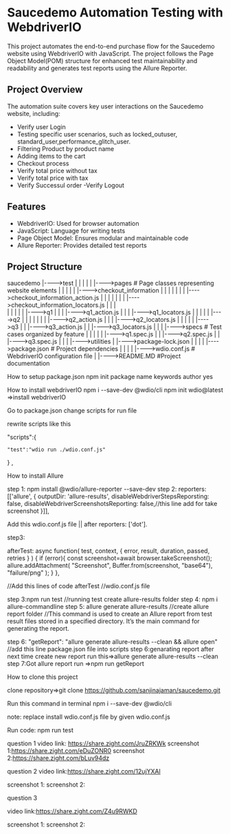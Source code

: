 # Saucedemo Automation Testing with WebdriverIO

This project automates the end-to-end purchase flow for the Saucedemo website using WebdriverIO with JavaScript.
The project follows the Page Object Model(POM) structure for enhanced test maintainability and readability and generates test reports using the Allure Reporter.

## Project Overview

The automation suite covers key user interactions on the Saucedemo website, including:
- Verify user Login
- Testing specific user scenarios, such as locked_outuser, standard_user,performance_glitch_user.
- Filtering Product by product name
- Adding items to the cart
- Checkout process
- Verify total price without tax
- Verify total price with tax
- Verify Successul order
-Verify Logout


## Features

- WebdriverIO: Used for browser automation
- JavaScript: Language for writing tests
- Page Object Model: Ensures modular and maintainable code
- Allure Reporter: Provides detailed test reports

## Project Structure


saucedemo
   |---->test
   |       | 
   |       |
   |       |---->pages      # Page classes representing website elements
   |       |       |
   |       |       |---->checkout_information
   |       |       |              |
   |       |       |              |---->checkout_information_action.js
   |       |       |              |
   |       |       |              |---->checkout_information_locators.js
   |       |       |              
   |       |       | 
   |       |       |---->q1
   |       |       |      |---->q1_action.js
   |       |       |      |---->q1_locators.js
   |       |       | 
   |       |       |---->q2
   |       |       |     |
   |       |       |     |---->q2_action.js
   |       |       |     |---->q2_locators.js
   |       |       |
   |       |       |---->q3
   |       |             |---->q3_action.js
   |       |             |---->q3_locators.js
   |       |
   |       |---->specs  # Test cases organized by feature
   |       |       |
   |       |       |---->q1.spec.js
   |       |       |---->q2.spec.js
   |       |       |---->q3.spec.js
   |       |
   |       |---->utilities
   |
   |---->package-lock.json
   |
   |
   |
   |
   |---->package.json   # Project dependencies
   |
   |
   |
   |
   |---->wdio.conf.js   # WebdriverIO configuration file
   |
   |---->README.MD #Project documentation
  


How to setup package.json
npm init
package name
keywords
author
yes








How to install webdriverIO
npm i --save-dev @wdio/cli
npm init wdio@latest =>install webdriverIO



Go to package.json
change scripts for run file

rewrite scripts like this

"scripts":{

    "test":"wdio run ./wdio.conf.js"

} ,





How to install Allure


step 1: npm install @wdio/allure-reporter --save-dev
step 2: 
 reporters: [['allure', {
        outputDir: 'allure-results',
        disableWebdriverStepsReporsting: false,
         disableWebdriverScreenshotsReporting: false,//this line add for take screenshot
    }]],

Add this wdio.conf.js file  || after reporters: ['dot'].


step3: 


afterTest: async function(
        test, 
        context, 
        { error, result, duration, passed, retries }
    ) {
        if (error){
            const screenshot=await browser.takeScreenshot();
            allure.addAttachment(
                "Screenshot",
                Buffer.from(screenshot, "base64"),
                "failure/png"
            );
        }
    },


//Add this lines of code afterTest //wdio.conf.js file


step 3:npm run test //running test create allure-results folder
step 4: npm i allure-commandline
step 5: allure generate allure-results //create allure report folder
//This command is used to create an Allure report from test result files stored in a specified directory.
It’s the main command for generating the report.

step 6: "getReport": "allure generate allure-results --clean && allure open"  //add this line package.json file into scripts
step 6:genarating report after next time create new report run this=>allure generate allure-results --clean
step 7:Got allure report run =>npm run getReport













How to clone this project


clone repository=>git clone https://github.com/sanjinajaman/saucedemo.git

Run this command in terminal
npm i --save-dev @wdio/cli



note: replace install wdio.conf.js file by given wdio.conf.js


Run code: npm run test



question 1 
video link: https://share.zight.com/JruZRKWk
screenshot 1:https://share.zight.com/eDuZONR0
screenshot 2:https://share.zight.com/bLuv94dz


question 2
video link:https://share.zight.com/12ujYXAl

screenshot 1:
screenshot 2:



question 3

video link:https://share.zight.com/Z4u9RWKD

screenshot 1:
screenshot 2:

